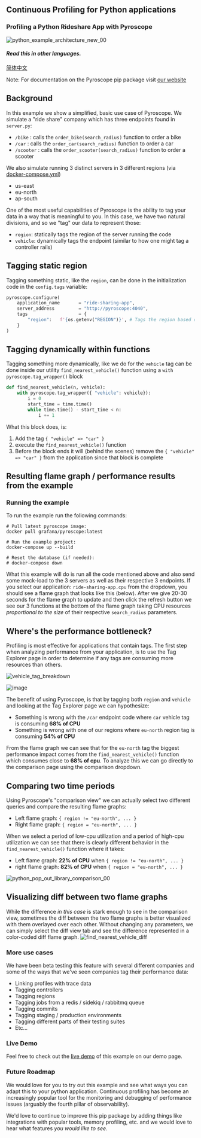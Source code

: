 ## Continuous Profiling for Python applications

### Profiling a Python Rideshare App with Pyroscope

![python_example_architecture_new_00](https://user-images.githubusercontent.com/23323466/173369382-267af200-6126-4bd0-8607-a933e8400dbb.gif)

#### _Read this in other languages._

<kbd>[简体中文](README_zh.md)</kbd>

Note: For documentation on the Pyroscope pip package visit [our website](https://pyroscope.io/docs/python/)

## Background

In this example we show a simplified, basic use case of Pyroscope. We simulate a "ride share" company which has three endpoints found in `server.py`:

- `/bike`    : calls the `order_bike(search_radius)` function to order a bike
- `/car`     : calls the `order_car(search_radius)` function to order a car
- `/scooter` : calls the `order_scooter(search_radius)` function to order a scooter

We also simulate running 3 distinct servers in 3 different regions (via [docker-compose.yml](https://github.com/pyroscope-io/pyroscope/blob/main/examples/python/docker-compose.yml))

- us-east
- eu-north
- ap-south

One of the most useful capabilities of Pyroscope is the ability to tag your data in a way that is meaningful to you. In this case, we have two natural divisions, and so we "tag" our data to represent those:

- `region`: statically tags the region of the server running the code
- `vehicle`: dynamically tags the endpoint (similar to how one might tag a controller rails)

## Tagging static region

Tagging something static, like the `region`, can be done in the initialization code in the `config.tags` variable:

```python
pyroscope.configure(
    application_name       = "ride-sharing-app",
    server_address         = "http://pyroscope:4040",
    tags                   = {
        "region":   f'{os.getenv("REGION")}', # Tags the region based off the environment variable
    }
)
```

## Tagging dynamically within functions

Tagging something more dynamically, like we do for the `vehicle` tag can be done inside our utility `find_nearest_vehicle()` function using a `with pyroscope.tag_wrapper()` block

```python
def find_nearest_vehicle(n, vehicle):
    with pyroscope.tag_wrapper({ "vehicle": vehicle}):
        i = 0
        start_time = time.time()
        while time.time() - start_time < n:
            i += 1
```

What this block does, is:

1. Add the tag `{ "vehicle" => "car" }`
2. execute the `find_nearest_vehicle()` function
3. Before the block ends it will (behind the scenes) remove the `{ "vehicle" => "car" }` from the application since that block is complete

## Resulting flame graph / performance results from the example

### Running the example

To run the example run the following commands:

```shell
# Pull latest pyroscope image:
docker pull grafana/pyroscope:latest

# Run the example project:
docker-compose up --build

# Reset the database (if needed):
# docker-compose down
```

What this example will do is run all the code mentioned above and also send some mock-load to the 3 servers as well as their respective 3 endpoints. If you select our application: `ride-sharing-app.cpu` from the dropdown, you should see a flame graph that looks like this (below). After we give 20-30 seconds for the flame graph to update and then click the refresh button we see our 3 functions at the bottom of the flame graph taking CPU resources _proportional to the size_ of their respective `search_radius` parameters.

## Where's the performance bottleneck?

Profiling is most effective for applications that contain tags. The first step when analyzing performance from your application, is to use the Tag Explorer page in order to determine if any tags are consuming more resources than others.

![vehicle_tag_breakdown](https://user-images.githubusercontent.com/23323466/191306637-a601f463-a247-4588-a285-639424a08b87.png)

![image](https://user-images.githubusercontent.com/23323466/191319887-8fff2605-dc74-48ba-b0b7-918e3c95ed91.png)

The benefit of using Pyroscope, is that by tagging both `region` and `vehicle` and looking at the Tag Explorer page we can hypothesize:

- Something is wrong with the `/car` endpoint code where `car` vehicle tag is consuming **68% of CPU**
- Something is wrong with one of our regions where `eu-north` region tag is consuming **54% of CPU**

From the flame graph we can see that for the `eu-north` tag the biggest performance impact comes from the `find_nearest_vehicle()` function which consumes close to **68% of cpu**. To analyze this we can go directly to the comparison page using the comparison dropdown.

## Comparing two time periods

Using Pyroscope's "comparison view" we can actually select two different queries and compare the resulting flame graphs:
- Left flame graph: `{ region != "eu-north", ... }`
- Right flame graph: `{ region = "eu-north", ... }`

When we select a period of low-cpu utilization and a period of high-cpu utilization we can see that there is clearly different behavior in the `find_nearest_vehicle()` function where it takes:
- Left flame graph: **22% of CPU** when `{ region != "eu-north", ... }`
- right flame graph: **82% of CPU** when `{ region = "eu-north", ... }`

![python_pop_out_library_comparison_00](https://user-images.githubusercontent.com/23323466/191374975-d374db02-4cb1-48d5-bc1a-6194193a9f09.png)

## Visualizing diff between two flame graphs

While the difference _in this case_ is stark enough to see in the comparison view, sometimes the diff between the two flame graphs is better visualized with them overlayed over each other. Without changing any parameters, we can simply select the diff view tab and see the difference represented in a color-coded diff flame graph.
![find_nearest_vehicle_diff](https://user-images.githubusercontent.com/23323466/191320888-b49eb7de-06d5-4e6b-b9ac-198d7c9e2fcf.png)


### More use cases

We have been beta testing this feature with several different companies and some of the ways that we've seen companies tag their performance data:
- Linking profiles with trace data
- Tagging controllers
- Tagging regions
- Tagging jobs from a redis / sidekiq / rabbitmq queue
- Tagging commits
- Tagging staging / production environments
- Tagging different parts of their testing suites
- Etc...

### Live Demo

Feel free to check out the [live demo](https://demo.pyroscope.io/explore?query=rideshare-app-python.cpu%7B%7D&groupBy=region&groupByValue=All) of this example on our demo page.

### Future Roadmap

We would love for you to try out this example and see what ways you can adapt this to your python application. Continuous profiling has become an increasingly popular tool for the monitoring and debugging of performance issues (arguably the fourth pillar of observability).

We'd love to continue to improve this pip package by adding things like integrations with popular tools, memory profiling, etc. and we would love to hear what features _you would like to see_.
